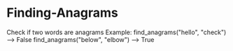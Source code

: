 # Finding-Anagrams
Check if two words are anagrams 
Example:
find_anagrams("hello", "check") --> False
find_anagrams("below", "elbow") --> True
